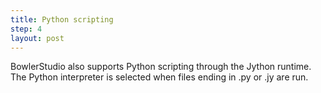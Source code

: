 ```yaml
---
title: Python scripting
step: 4
layout: post
---
```


BowlerStudio also supports Python scripting through the Jython runtime. The Python interpreter is selected when files ending in .py or .jy are run. 

<script src="https://gist.github.com/madhephaestus/76cc700bbfc56c25c3b4.js"></script>